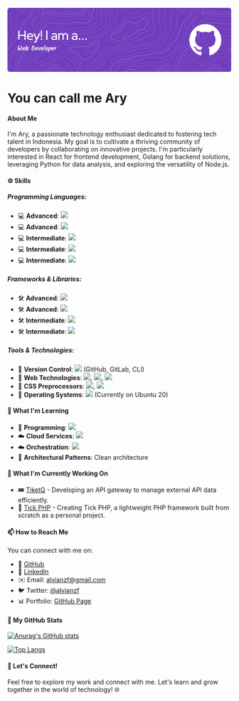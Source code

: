 ![Header](./alvian-banner.png)

# You can call me Ary

#### About Me
I'm Ary, a passionate technology enthusiast dedicated to fostering tech talent in Indonesia. My goal is to cultivate a thriving community of developers by collaborating on innovative projects. I'm particularly interested in React for frontend development, Golang for backend solutions, leveraging Python for data analysis, and exploring the versatility of Node.js.

#### ⚙️ Skills

##### Programming Languages:
- 💻 **Advanced**: ![](https://img.shields.io/badge/PHP-777BB4?style=flat-square&logo=php&logoColor=white)
- 💻 **Advanced**: ![](https://img.shields.io/badge/JavaScript-F7DF1E?style=flat-square&logo=javascript&logoColor=black)
- 💻 **Intermediate**: ![](https://img.shields.io/badge/TypeScript-3178C6?style=flat-square&logo=typescript&logoColor=white)
- 💻 **Intermediate**: ![](https://img.shields.io/badge/Python-3776AB?style=flat-square&logo=python&logoColor=white)
- 💻 **Intermediate**: ![](https://img.shields.io/badge/Ruby-CC342D?style=flat-square&logo=ruby&logoColor=white)

##### Frameworks & Libraries:
- 🛠️ **Advanced**: ![](https://img.shields.io/badge/Codeigniter-EF4223?style=flat-square&logo=codeigniter&logoColor=white)
- 🛠️ **Advanced**: ![](https://img.shields.io/badge/Laravel-FF2D20?style=flat-square&logo=laravel&logoColor=white)
- 🛠️ **Intermediate**: ![](https://img.shields.io/badge/Express-000000?style=flat-square&logo=express&logoColor=white)
- 🛠️ **Intermediate**: ![](https://img.shields.io/badge/React-61DAFB?style=flat-square&logo=react&logoColor=black)

##### Tools & Technologies:
- 🔧 **Version Control**: ![](https://img.shields.io/badge/Git-F05032?style=flat-square&logo=git&logoColor=white) (GitHub, GitLab, CLI)
- 🔧 **Web Technologies**: ![](https://img.shields.io/badge/HTML5-E34F26?style=flat-square&logo=html5&logoColor=white), ![](https://img.shields.io/badge/Markdown-000000?style=flat-square&logo=markdown&logoColor=white), ![](https://img.shields.io/badge/XHTML-DDCD78?style=flat-square&logo=xhtml&logoColor=white)
- 🔧 **CSS Preprocessors**: ![](https://img.shields.io/badge/SASS-CC6699?style=flat-square&logo=sass&logoColor=white), ![](https://img.shields.io/badge/LESS-1D365D?style=flat-square&logo=less&logoColor=white)
- 🔧 **Operating Systems**: ![](https://img.shields.io/badge/Ubuntu-E95420?style=flat-square&logo=ubuntu&logoColor=white) (Currently on Ubuntu 20)

#### 🌱 What I'm Learning
- 📘 **Programming**: ![](https://img.shields.io/badge/Go-00ADD8?style=flat-square&logo=go&logoColor=white)
- ☁️ **Cloud Services**: ![](https://img.shields.io/badge/Firebase-FFCA28?style=flat-square&logo=firebase&logoColor=black)
- ☁️ **Orchestration**: ![](https://img.shields.io/badge/Kubernetes-326CE5?style=flat-square&logo=kubernetes&logoColor=white)
- 🧹 **Architectural Patterns**: Clean architecture


#### 🔭 What I'm Currently Working On
- 🎟️ [TiketQ](https://github.com/alvianzf/tiketq-api-gateway) - Developing an API gateway to manage external API data efficiently.
- 🚀 [Tick PHP](https://github.com/alvianzf/tick-php-framework) - Creating Tick PHP, a lightweight PHP framework built from scratch as a personal project.

#### 📫 How to Reach Me
You can connect with me on:
- 🔸 [GitHub](https://github.com/alvianzf)
- 🔗 [LinkedIn](https://linkedin.com/in/alvianzf)
- ✉️ Email: alvianzf@gmail.com
- 🐦 Twitter: [@alvianzf](https://twitter.com/alvianzf)
- 📊 Portfolio: [GitHub Page](https://alvianzf.github.io/)


#### 🚀 My GitHub Stats

[![Anurag's GitHub stats](https://github-readme-stats.vercel.app/api?username=alvianzf&show_icons=true&hide_title=true&show_owner=true&theme=radical)](https://github.com/alvianzf)

[![Top Langs](https://github-readme-stats.vercel.app/api/top-langs/?username=alvianzf&layout=compact&langs_count=10&theme=radical)](https://github.com/alvianzf)


#### 🤝 Let's Connect!
Feel free to explore my work and connect with me. Let's learn and grow together in the world of technology! 🌐
